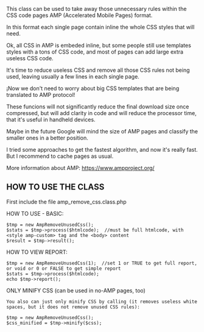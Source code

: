 
This class can be used to take away those unnecessary rules within the CSS code pages AMP (Accelerated Mobile Pages) format.

In this format each single page contain inline the whole CSS styles that will need.

Ok, all CSS in AMP is embeded inline, but some people still use templates styles with a tons of CSS code, and most of pages can add large extra useless CSS code.

It's time to reduce useless CSS and remove all those CSS rules not being used, leaving usually a few lines in each single page.

¡Now we don't need to worry about big CSS templates that are being translated to AMP protocol!

These funcions will not significantly reduce the final download size once compressed, but will add clarity in code and will reduce the processor time, that it's useful in handheld devices.

Maybe in the future Google will mind the size of AMP pages and classify the smaller ones in a better position.

I tried some approaches to get the fastest algorithm, and now it's really fast. But I recommend to cache pages as usual.



More information about AMP: 
https://www.ampproject.org/



HOW TO USE THE CLASS
--------------------

First include the file  amp_remove_css.class.php


HOW TO USE - BASIC:

	$tmp = new AmpRemoveUnusedCss();
	$stats = $tmp->process($htmlcode);  //must be full htmlcode, with <style amp-custom> tag and the <body> content
	$result = $tmp->result();		
	

HOW TO VIEW REPORT:

	$tmp = new AmpRemoveUnusedCss(1);  //set 1 or TRUE to get full report, or void or 0 or FALSE to get simple report
	$stats = $tmp->process($htmlcode);  
	echo $tmp->report(); 
	

ONLY MINIFY CSS (can be used in no-AMP pages, too)

	You also can just only minify CSS by calling (it removes useless white spaces, but it does not remove unused CSS rules):

	$tmp = new AmpRemoveUnusedCss();
	$css_minified = $tmp->minify($css);	
	
